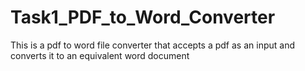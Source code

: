 # Task1_PDF_to_Word_Converter
 This is a pdf to word file converter that accepts a pdf as an input and converts it to an equivalent word document
